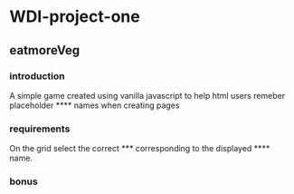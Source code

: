 # WDI-project-one
## eatmoreVeg

### introduction
A simple game created using vanilla javascript to help html users remeber placeholder **** names when creating pages
### requirements
On the grid select the correct *** corresponding to the displayed **** name.
### bonus
####

